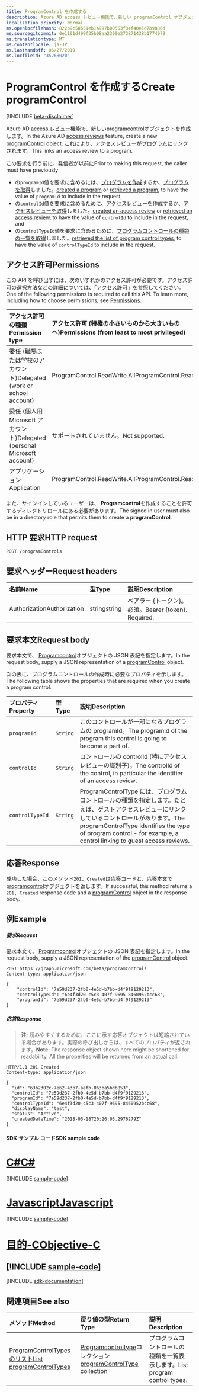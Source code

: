 ```yaml
---
title: ProgramControl を作成する
description: Azure AD access レビュー機能で、新しい programControl オブジェクトを作成します。  これにより、アクセスレビューがプログラムにリンクされます。
localization_priority: Normal
ms.openlocfilehash: 822b9c58651eb1a997b00553f34f40e1d7b9886d
ms.sourcegitcommit: 0e1101d499f35b08aa2309e273871438b1774979
ms.translationtype: MT
ms.contentlocale: ja-JP
ms.lasthandoff: 06/27/2019
ms.locfileid: "35268020"
---
```

# <a name="create-programcontrol"></a><span data-ttu-id="b0b2b-104">ProgramControl を作成する</span><span class="sxs-lookup"><span data-stu-id="b0b2b-104">Create programControl</span></span>

[!INCLUDE [beta-disclaimer](../../includes/beta-disclaimer.md)]

<span data-ttu-id="b0b2b-105">Azure AD [access レビュー](../resources/accessreviews-root.md)機能で、新しい[programcontrol](../resources/programcontrol.md)オブジェクトを作成します。</span><span class="sxs-lookup"><span data-stu-id="b0b2b-105">In the Azure AD [access reviews](../resources/accessreviews-root.md) feature, create a new [programControl](../resources/programcontrol.md) object.</span></span>  <span data-ttu-id="b0b2b-106">これにより、アクセスレビューがプログラムにリンクされます。</span><span class="sxs-lookup"><span data-stu-id="b0b2b-106">This links an access review to a program.</span></span>

<span data-ttu-id="b0b2b-107">この要求を行う前に、発信者が以前に</span><span class="sxs-lookup"><span data-stu-id="b0b2b-107">Prior to making this request, the caller must have previously</span></span>

 - <span data-ttu-id="b0b2b-108">の`programId`値を要求に含めるには、[プログラムを作成](program-create.md)するか、[プログラムを取得](program-list.md)しました。</span><span class="sxs-lookup"><span data-stu-id="b0b2b-108">[created a program](program-create.md) or [retrieved a program](program-list.md), to have the value of `programId` to include in the request,</span></span>
 - <span data-ttu-id="b0b2b-109">の`controlId`値を要求に含めるために、[アクセスレビューを作成](accessreview-create.md)するか、[アクセスレビューを取得](accessreview-get.md)しました。</span><span class="sxs-lookup"><span data-stu-id="b0b2b-109">[created an access review](accessreview-create.md) or [retrieved an access review](accessreview-get.md), to have the value of `controlId` to include in the request, and</span></span>
 - <span data-ttu-id="b0b2b-110">の`controlTypeId`値を要求に含めるために、[プログラムコントロールの種類の一覧を取得](programcontroltype-list.md)しました。</span><span class="sxs-lookup"><span data-stu-id="b0b2b-110">[retrieved the list of program control types](programcontroltype-list.md), to have the value of `controlTypeId` to include in the request.</span></span>


## <a name="permissions"></a><span data-ttu-id="b0b2b-111">アクセス許可</span><span class="sxs-lookup"><span data-stu-id="b0b2b-111">Permissions</span></span>
<span data-ttu-id="b0b2b-p103">この API を呼び出すには、次のいずれかのアクセス許可が必要です。アクセス許可の選択方法などの詳細については、「[アクセス許可](/graph/permissions-reference)」を参照してください。</span><span class="sxs-lookup"><span data-stu-id="b0b2b-p103">One of the following permissions is required to call this API. To learn more, including how to choose permissions, see [Permissions](/graph/permissions-reference).</span></span>

|<span data-ttu-id="b0b2b-114">アクセス許可の種類</span><span class="sxs-lookup"><span data-stu-id="b0b2b-114">Permission type</span></span>                        | <span data-ttu-id="b0b2b-115">アクセス許可 (特権の小さいものから大きいものへ)</span><span class="sxs-lookup"><span data-stu-id="b0b2b-115">Permissions (from least to most privileged)</span></span>              |
|:--------------------------------------|:---------------------------------------------------------|
|<span data-ttu-id="b0b2b-116">委任 (職場または学校のアカウント)</span><span class="sxs-lookup"><span data-stu-id="b0b2b-116">Delegated (work or school account)</span></span>     | <span data-ttu-id="b0b2b-117">ProgramControl.ReadWrite.All</span><span class="sxs-lookup"><span data-stu-id="b0b2b-117">ProgramControl.ReadWrite.All</span></span>  |
|<span data-ttu-id="b0b2b-118">委任 (個人用 Microsoft アカウント)</span><span class="sxs-lookup"><span data-stu-id="b0b2b-118">Delegated (personal Microsoft account)</span></span> | <span data-ttu-id="b0b2b-119">サポートされていません。</span><span class="sxs-lookup"><span data-stu-id="b0b2b-119">Not supported.</span></span> |
|<span data-ttu-id="b0b2b-120">アプリケーション</span><span class="sxs-lookup"><span data-stu-id="b0b2b-120">Application</span></span>                            |  <span data-ttu-id="b0b2b-121">ProgramControl.ReadWrite.All</span><span class="sxs-lookup"><span data-stu-id="b0b2b-121">ProgramControl.ReadWrite.All</span></span>  |

<span data-ttu-id="b0b2b-122">また、サインインしているユーザーは、 **Programcontrol**を作成することを許可するディレクトリロールにある必要があります。</span><span class="sxs-lookup"><span data-stu-id="b0b2b-122">The signed in user must also be in a directory role that permits them to create a **programControl**.</span></span> 

## <a name="http-request"></a><span data-ttu-id="b0b2b-123">HTTP 要求</span><span class="sxs-lookup"><span data-stu-id="b0b2b-123">HTTP request</span></span>
<!-- { "blockType": "ignored" } -->
```http
POST /programControls
```
## <a name="request-headers"></a><span data-ttu-id="b0b2b-124">要求ヘッダー</span><span class="sxs-lookup"><span data-stu-id="b0b2b-124">Request headers</span></span>
| <span data-ttu-id="b0b2b-125">名前</span><span class="sxs-lookup"><span data-stu-id="b0b2b-125">Name</span></span>         | <span data-ttu-id="b0b2b-126">型</span><span class="sxs-lookup"><span data-stu-id="b0b2b-126">Type</span></span>        | <span data-ttu-id="b0b2b-127">説明</span><span class="sxs-lookup"><span data-stu-id="b0b2b-127">Description</span></span> |
|:-------------|:------------|:------------|
| <span data-ttu-id="b0b2b-128">Authorization</span><span class="sxs-lookup"><span data-stu-id="b0b2b-128">Authorization</span></span> | <span data-ttu-id="b0b2b-129">string</span><span class="sxs-lookup"><span data-stu-id="b0b2b-129">string</span></span> | <span data-ttu-id="b0b2b-p104">ベアラー \{トークン\}。必須。</span><span class="sxs-lookup"><span data-stu-id="b0b2b-p104">Bearer \{token\}. Required.</span></span> |

## <a name="request-body"></a><span data-ttu-id="b0b2b-132">要求本文</span><span class="sxs-lookup"><span data-stu-id="b0b2b-132">Request body</span></span>
<span data-ttu-id="b0b2b-133">要求本文で、 [Programcontrol](../resources/programcontrol.md)オブジェクトの JSON 表記を指定します。</span><span class="sxs-lookup"><span data-stu-id="b0b2b-133">In the request body, supply a JSON representation of a [programControl](../resources/programcontrol.md) object.</span></span>

<span data-ttu-id="b0b2b-134">次の表に、プログラムコントロールの作成時に必要なプロパティを示します。</span><span class="sxs-lookup"><span data-stu-id="b0b2b-134">The following table shows the properties that are required when you create a program control.</span></span>

| <span data-ttu-id="b0b2b-135">プロパティ</span><span class="sxs-lookup"><span data-stu-id="b0b2b-135">Property</span></span>     | <span data-ttu-id="b0b2b-136">型</span><span class="sxs-lookup"><span data-stu-id="b0b2b-136">Type</span></span>        | <span data-ttu-id="b0b2b-137">説明</span><span class="sxs-lookup"><span data-stu-id="b0b2b-137">Description</span></span> |
|:-------------|:------------|:------------|
| `programId`              |`String`                | <span data-ttu-id="b0b2b-138">このコントロールが一部になるプログラムの programId。</span><span class="sxs-lookup"><span data-stu-id="b0b2b-138">The programId of the program this control is going to become a part of.</span></span>                             |
| `controlId`              |`String`                | <span data-ttu-id="b0b2b-139">コントロールの controlId (特にアクセスレビューの識別子)。</span><span class="sxs-lookup"><span data-stu-id="b0b2b-139">The controlId of the control, in particular the identifier of an access review.</span></span>                                                |
| `controlTypeId`          |`String`                | <span data-ttu-id="b0b2b-140">ProgramControlType には、プログラムコントロールの種類を指定します。たとえば、ゲストアクセスレビューにリンクしているコントロールがあります。</span><span class="sxs-lookup"><span data-stu-id="b0b2b-140">The programControlType identifies the type of program control - for example, a control linking to guest access reviews.</span></span> |

## <a name="response"></a><span data-ttu-id="b0b2b-141">応答</span><span class="sxs-lookup"><span data-stu-id="b0b2b-141">Response</span></span>
<span data-ttu-id="b0b2b-142">成功した場合、このメソッド`201, Created`は応答コードと、応答本文で[programcontrol](../resources/programcontrol.md)オブジェクトを返します。</span><span class="sxs-lookup"><span data-stu-id="b0b2b-142">If successful, this method returns a `201, Created` response code and a [programControl](../resources/programcontrol.md) object in the response body.</span></span>


## <a name="example"></a><span data-ttu-id="b0b2b-143">例</span><span class="sxs-lookup"><span data-stu-id="b0b2b-143">Example</span></span>
##### <a name="request"></a><span data-ttu-id="b0b2b-144">要求</span><span class="sxs-lookup"><span data-stu-id="b0b2b-144">Request</span></span>
<span data-ttu-id="b0b2b-145">要求本文で、 [Programcontrol](../resources/programcontrol.md)オブジェクトの JSON 表記を指定します。</span><span class="sxs-lookup"><span data-stu-id="b0b2b-145">In the request body, supply a JSON representation of the [programControl](../resources/programcontrol.md) object.</span></span>

<!-- {
  "blockType": "request",
  "name": "create_programControl_from_programControls"
}-->
```http
POST https://graph.microsoft.com/beta/programControls
Content-type: application/json

{
    "controlId": "7e59d237-2fb0-4e5d-b7bb-d4f9f9129213",
    "controlTypeId": "6e4f3d20-c5c3-407f-9695-8460952bcc68",
    "programId": "7e59d237-2fb0-4e5d-b7bb-d4f9f9129213"
}
```

##### <a name="response"></a><span data-ttu-id="b0b2b-146">応答</span><span class="sxs-lookup"><span data-stu-id="b0b2b-146">Response</span></span>
><span data-ttu-id="b0b2b-p105">**注:** 読みやすくするために、ここに示す応答オブジェクトは短縮されている場合があります。実際の呼び出しからは、すべてのプロパティが返されます。</span><span class="sxs-lookup"><span data-stu-id="b0b2b-p105">**Note:** The response object shown here might be shortened for readability. All the properties will be returned from an actual call.</span></span>
<!-- {
  "blockType": "response",
  "truncated": true,
  "@odata.type": "microsoft.graph.programControl"
} -->
```http
HTTP/1.1 201 Created
Content-type: application/json

{
  "id": "63b2302c-7e62-43b7-aefb-063ba5bdb853",
  "controlId": "7e59d237-2fb0-4e5d-b7bb-d4f9f9129213",
  "programId": "7e59d237-2fb0-4e5d-b7bb-d4f9f9129213",
  "controlTypeId": "6e4f3d20-c5c3-407f-9695-8460952bcc68",
  "displayName": "test",
  "status": "Active",
  "createdDateTime": "2018-05-18T20:26:05.2976279Z"
}
```
#### <a name="sdk-sample-code"></a><span data-ttu-id="b0b2b-149">SDK サンプル コード</span><span class="sxs-lookup"><span data-stu-id="b0b2b-149">SDK sample code</span></span>
# <a name="ctabcs"></a>[<span data-ttu-id="b0b2b-150">C#</span><span class="sxs-lookup"><span data-stu-id="b0b2b-150">C#</span></span>](#tab/cs)
[!INCLUDE [sample-code](../includes/create_programControl_from_programControls-Cs-snippets.md)]

# <a name="javascripttabjavascript"></a>[<span data-ttu-id="b0b2b-151">Javascript</span><span class="sxs-lookup"><span data-stu-id="b0b2b-151">Javascript</span></span>](#tab/javascript)
[!INCLUDE [sample-code](../includes/create_programControl_from_programControls-Javascript-snippets.md)]

# <a name="objective-ctabobjective-c"></a>[<span data-ttu-id="b0b2b-152">目的-C</span><span class="sxs-lookup"><span data-stu-id="b0b2b-152">Objective-C</span></span>](#tab/objective-c)
[!INCLUDE [sample-code](../includes/create_programControl_from_programControls-Objective-C-snippets.md)]
---

[!INCLUDE [sdk-documentation](../includes/snippets_sdk_documentation_link.md)]

## <a name="see-also"></a><span data-ttu-id="b0b2b-153">関連項目</span><span class="sxs-lookup"><span data-stu-id="b0b2b-153">See also</span></span>

| <span data-ttu-id="b0b2b-154">メソッド</span><span class="sxs-lookup"><span data-stu-id="b0b2b-154">Method</span></span>           | <span data-ttu-id="b0b2b-155">戻り値の型</span><span class="sxs-lookup"><span data-stu-id="b0b2b-155">Return Type</span></span>    |<span data-ttu-id="b0b2b-156">説明</span><span class="sxs-lookup"><span data-stu-id="b0b2b-156">Description</span></span>|
|:---------------|:--------|:----------|
|[<span data-ttu-id="b0b2b-157">ProgramControlTypes のリスト</span><span class="sxs-lookup"><span data-stu-id="b0b2b-157">List programControlTypes</span></span>](../api/programcontroltype-list.md) | <span data-ttu-id="b0b2b-158">[Programcontroltype](../resources/programcontroltype.md)コレクション</span><span class="sxs-lookup"><span data-stu-id="b0b2b-158">[programControlType](../resources/programcontroltype.md) collection</span></span>| <span data-ttu-id="b0b2b-159">プログラムコントロールの種類を一覧表示します。</span><span class="sxs-lookup"><span data-stu-id="b0b2b-159">List program control types.</span></span> |


<!--
{
  "type": "#page.annotation",
  "description": "Create programControl",
  "keywords": "",
  "section": "documentation",
  "tocPath": "",
  "suppressions": [
    "Error: /api-reference/beta/api/programcontrol-create.md:\r\n      BookmarkMissing: '[#tab/objective-c](Objective-C)'. Did you mean: #objective-c (score: 4)",
    "Error: /api-reference/beta/api/programcontrol-create.md:\r\n      BookmarkMissing: '[#tab/cs](C#)'. Did you mean: #c (score: 5)",
    "Error: /api-reference/beta/api/programcontrol-create.md:\r\n      BookmarkMissing: '[#tab/javascript](Javascript)'. Did you mean: #javascript (score: 4)"
  ]
}
-->

